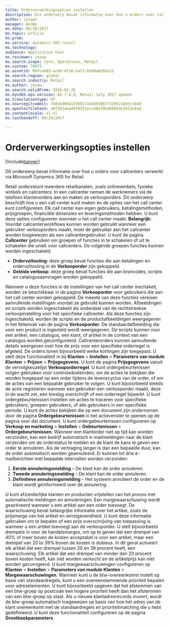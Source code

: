 ```yaml
---
title: Orderverwerkingsopties instellen
description: Dit onderwerp bevat informatie over hoe u orders voor callcenters verwerkt via Microsoft Dynamics 365 for Retail.
author: josaw1
manager: AnnBe
ms.date: 06/20/2017
ms.topic: article
ms.prod: 
ms.service: dynamics-365-retail
ms.technology: 
audience: Application User
ms.reviewer: josaw
ms.search.scope: Core, Operations, Retail
ms.custom: 78973
ms.assetid: 09fca083-ac0d-4f30-baf2-bb00a626be12
ms.search.region: global
ms.search.industry: Retail
ms.author: josaw
ms.search.validFrom: 2016-02-28
ms.dyn365.ops.version: AX 7.0.0, Retail July 2017 update
ms.translationtype: HT
ms.sourcegitcommit: 7e0a5d044133b917a3eb9386773205218e5c1b40
ms.openlocfilehash: a0f3d1aea49f0251ecc68e70b4b6054e1813c8ad
ms.contentlocale: nl-nl
ms.lasthandoff: 09/29/2017

---
```


# <a name="set-up-order-processing-options"></a>Orderverwerkingsopties instellen

[!include[banner](includes/banner.md)]


Dit onderwerp bevat informatie over hoe u orders voor callcenters verwerkt via Microsoft Dynamics 365 for Retail. 

Retail ondersteunt meerdere retailkanalen, zoals onlinewinkels, fysieke winkels en callcenters. In een callcenter nemen de werknemers via de telefoon klantenorders aan en maken ze verkooporders. Dit onderwerp beschrijft hoe u een call center kunt maken en de opties van het call center kunt configureren. Elk call center kan eigen gebruikers, betalingsmethoden, prijsgroepen, financiële dimensies en leveringsmethoden hebben. U kunt deze opties configureren wanneer u het call center maakt. **Belangrijk:** Voordat callcenterworkflows kunnen worden gebruikt wanneer een gebruiker verkooporders maakt, moet de gebruiker aan het callcenter worden toegewezen als een callcentergebruiker. U kunt de pagina **Callcenter** gebruiken om groepen of functies in te schakelen of uit te schakelen die uniek voor callcenters. De volgende groepen functies kunnen worden ingeschakeld:

-   **Ordervoltooiing**: deze groep bevat functies die aan betalingen en ordervoltooiing in de **Verkooporder** zijn gekoppeld.
-   **Geleide verkoop:** deze groep bevat functies die aan broncodes, scripts en catalogusaanvragen worden gekoppeld.

Wanneer u deze functies in de instellingen van het call center inschakelt, worden ze beschikbaar in de pagina **Verkooporder** voor gebruikers die aan het call center worden gekoppeld. De meeste van deze functies vereisen aanvullende instellingen voordat ze gebruikt kunnen worden. Afbeeldingen en scripts worden ingeschakeld als onderdeel van de rechtstreekse verkoopinstelling voor het specifieke callcenter. Als deze functies zijn ingeschakeld, worden de scripts en de productafbeeldingen weergegeven in het feitenvak van de pagina **Verkooporder**. De standaardafbeelding die voor een product is ingesteld wordt weergegeven. De scripts kunnen voor een artikel, een catalogus, een klant, of artikel in de context van een catalogus worden geconfigureerd. Callcenterorders kunnen aanvullende details weergeven over hoe de prijs voor een specifieke orderregel is afgeleid. De orders tonen bijvoorbeeld welke kortingen zijn toegepast. U stelt deze functionaliteit in bij **Klanten** &gt; **Instellen** &gt; **Parameters van module Klanten** &gt; **Prijzen** &gt; **Prijsgegevens**. U kunt de pagina **Prijsgegevens** vanuit de vervolgkeuzelijst **Verkooporderregel**. U kunt ordergebeurtenissen volgen gebruiken voor controledoeleinden, om de acties te bekijken die worden toegepast op een order tijdens de levenscyclus van de order, of om de acties van een bepaalde gebruiker te volgen. U kunt bijvoorbeeld steeds de actie registreren wanneer een gebruiker een verkooporder maakt, deze in de wacht zet, een toeslag overschrijft of een orderregel bijwerkt. U kunt ordergebeurtenissen instellen om acties te traceren voor specifieke gebruikers, groepen gebruikers, of alle gebruikers in een specifieke periode. U kunt de acties bekijken die op een document zijn ondernomen door de pagina **Ordergebeurtenissen** in het actievenster te openen op de pagina voor dat document. U kunt ordergebeurtenissen configureren op **Verkoop en marketing** &gt; **Instellen** &gt; **Gebeurtenissen** &gt; **Ordergebeurtenissen**. Wanneer een klantorder niet op tijd kan worden verzonden, kan een bedrijf automatisch e-mailmeldingen naar de klant verzenden om de orderstatus te melden en de klant de kans te geven een order te annuleren. Als de vertraging langer is dan een bepaalde duur, kan de order automatisch worden geannuleerd. Er kunnen tot drie e-mailberichten met bepaalde intervallen worden verzonden:

1.  **Eerste annuleringsmelding** – De klant kan de order annuleren.
2.  **Tweede annuleringsmelding** – De klant kan de order annuleren.
3.  **Definitieve annuleringsmelding** – Het systeem annuleert de order en de klant wordt geïnformeerd over de annulering.

U kunt afzonderlijke klanten en producten vrijstellen van het proces met automatische meldingen en annuleringen. Een margewaarschuwing wordt geactiveerd wanneer u een artikel aan een order toevoegt. De waarschuwing bevat belangrijke informatie over het artikel, zoals de prijsmarge van het artikel en winstgevendheid. U kunt deze informatie gebruiken om te bepalen of een prijs overschrijving van toepassing is wanneer u een artikel toevoegt aan de verkooporder. U stelt bijvoorbeeld drempels in voor de handelsmarges, om op te geven dat een drempel van 40% of meer boven de kosten acceptabel is voor een artikel, maar een drempel van 20 to 39% boven de kosten is dubieus. In dit geval activeert elk artikel dat een drempel tussen 20 en 39 procent heeft, een waarschuwing. Elk artikel dat een drempel van minder dan 20 procent boven kosten heeft, kan niet worden verkocht en de artikelprijs kan niet worden gecorrigeerd. U kunt margewaarschuwingen configureren op **Klanten** &gt; **Instellen** &gt; **Parameters van module Klanten** &gt; **Margewaarschuwingen**. Wanneer kunt u de btw-overeenkomst instelt op basis van standaardregels, kunt u een overeenstemmende prioriteit bepalen voor adreselementen. U kunt bijvoorbeeld opgeven dat het afstemmen van een btw-groep op postcode een hogere prioriteit heeft dan het afstemmen van een btw-groep op staat. Als u nieuwe klantadresrecords invoert, wordt de btw-groep automatisch toegewezen op basis van hoe het adres van de klant overeenkomt met de standaardregels en prioriteitmatching die u hebt gedefinieerd. U kunt deze functionaliteit configureren op de pagina **Grootboekparameters**.




